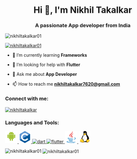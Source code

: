 
<h1 align="center">Hi 👋, I'm Nikhil Takalkar</h1>
<h3 align="center">A passionate App developer from India</h3>

<p align="left"> <img src="https://komarev.com/ghpvc/?username=nikhiltakalkar01&label=Profile%20views&color=0e75b6&style=flat" alt="nikhiltakalkar01" /> </p>

<p align="left"> <a href="https://github.com/ryo-ma/github-profile-trophy"><img src="https://github-profile-trophy.vercel.app/?username=nikhiltakalkar01" alt="nikhiltakalkar01" /></a> </p>

- 🌱 I’m currently learning **Frameworks**

- 🤝 I’m looking for help with **Flutter**

- 💬 Ask me about **App Developer**

- 📫 How to reach me **nikhiltakalkar7620@gmail.com**

<h3 align="left">Connect with me:</h3>
<p align="left">
<a href="https://instagram.com/nikhiltakalkar" target="blank"><img align="center" src="https://raw.githubusercontent.com/rahuldkjain/github-profile-readme-generator/master/src/images/icons/Social/instagram.svg" alt="nikhiltakalkar" height="30" width="40" /></a>
</p>

<h3 align="left">Languages and Tools:</h3>
<p align="left"> <a href="https://developer.android.com" target="_blank" rel="noreferrer"> <img src="https://raw.githubusercontent.com/devicons/devicon/master/icons/android/android-original-wordmark.svg" alt="android" width="40" height="40"/> </a> <a href="https://www.cprogramming.com/" target="_blank" rel="noreferrer"> <img src="https://raw.githubusercontent.com/devicons/devicon/master/icons/c/c-original.svg" alt="c" width="40" height="40"/> </a> <a href="https://dart.dev" target="_blank" rel="noreferrer"> <img src="https://www.vectorlogo.zone/logos/dartlang/dartlang-icon.svg" alt="dart" width="40" height="40"/> </a> <a href="https://flutter.dev" target="_blank" rel="noreferrer"> <img src="https://www.vectorlogo.zone/logos/flutterio/flutterio-icon.svg" alt="flutter" width="40" height="40"/> </a> <a href="https://www.java.com" target="_blank" rel="noreferrer"> <img src="https://raw.githubusercontent.com/devicons/devicon/master/icons/java/java-original.svg" alt="java" width="40" height="40"/> </a> <a href="https://www.linux.org/" target="_blank" rel="noreferrer"> <img src="https://raw.githubusercontent.com/devicons/devicon/master/icons/linux/linux-original.svg" alt="linux" width="40" height="40"/> </a> </p>

<p><img align="left" src="https://github-readme-stats.vercel.app/api/top-langs?username=nikhiltakalkar01&show_icons=true&locale=en&layout=compact" alt="nikhiltakalkar01" /></p>

<p>&nbsp;<img align="center" src="https://github-readme-stats.vercel.app/api?username=nikhiltakalkar01&show_icons=true&locale=en" alt="nikhiltakalkar01" /></p>

